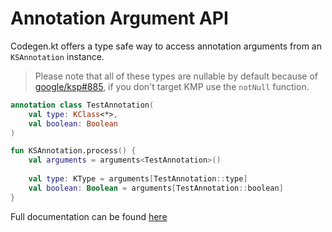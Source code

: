 # Annotation Argument API

Codegen.kt offers a type safe way to access annotation arguments from an `KSAnnotation` instance.

> Please note that all of these types are nullable by default because of
> [google/ksp#885](https://github.com/google/ksp/issues/885), if you don't target KMP use the `notNull` function.

```kotlin
annotation class TestAnnotation(
    val type: KClass<*>,
    val boolean: Boolean
)

fun KSAnnotation.process() {
    val arguments = arguments<TestAnnotation>()
    
    val type: KType = arguments[TestAnnotation::type]
    val boolean: Boolean = arguments[TestAnnotation::boolean]
}
```

Full documentation can be found [here](https://codegen.kord.dev/api/ksp/dev.kord.codegen.ksp.annotations/index.html)
